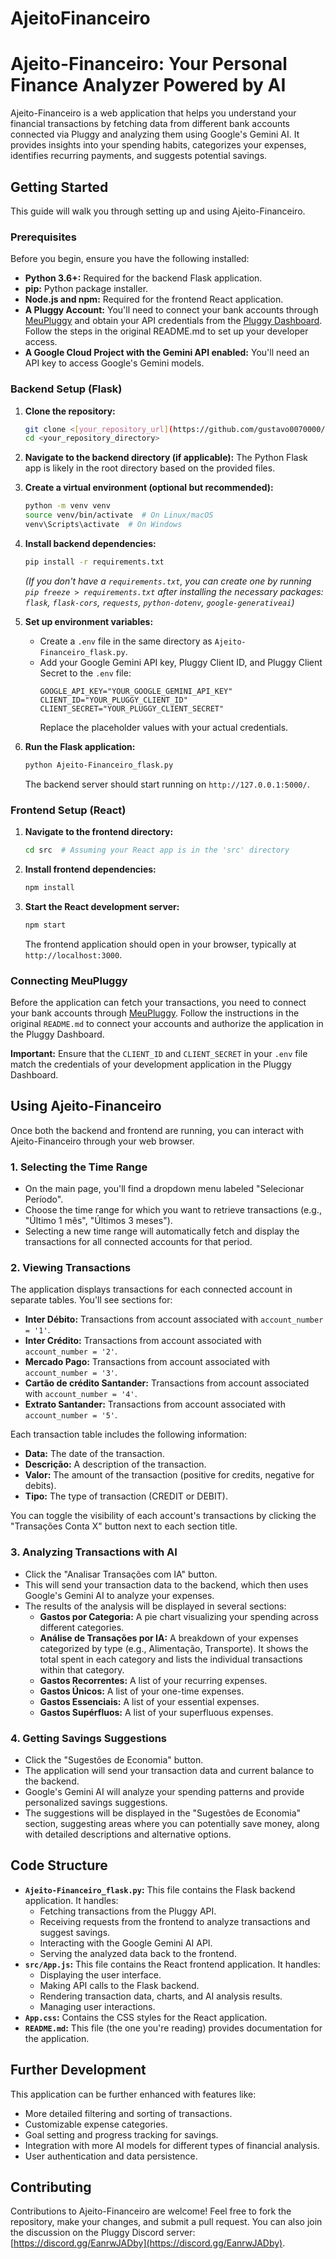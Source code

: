 # AjeitoFinanceiro
# Ajeito-Financeiro: Your Personal Finance Analyzer Powered by AI

Ajeito-Financeiro is a web application that helps you understand your financial transactions by fetching data from different bank accounts connected via Pluggy and analyzing them using Google's Gemini AI. It provides insights into your spending habits, categorizes your expenses, identifies recurring payments, and suggests potential savings.

## Getting Started

This guide will walk you through setting up and using Ajeito-Financeiro.

### Prerequisites

Before you begin, ensure you have the following installed:

*   **Python 3.6+:**  Required for the backend Flask application.
*   **pip:** Python package installer.
*   **Node.js and npm:** Required for the frontend React application.
*   **A Pluggy Account:** You'll need to connect your bank accounts through [MeuPluggy](https://meu.pluggy.ai) and obtain your API credentials from the [Pluggy Dashboard](https://dashboard.pluggy.ai). Follow the steps in the original README.md to set up your developer access.
*   **A Google Cloud Project with the Gemini API enabled:** You'll need an API key to access Google's Gemini models.

### Backend Setup (Flask)

1. **Clone the repository:**
    ```bash
    git clone <[your_repository_url](https://github.com/gustavo0070000/AjeitoFinanceiro.git)>
    cd <your_repository_directory>
    ```

2. **Navigate to the backend directory (if applicable):** The Python Flask app is likely in the root directory based on the provided files.

3. **Create a virtual environment (optional but recommended):**
    ```bash
    python -m venv venv
    source venv/bin/activate  # On Linux/macOS
    venv\Scripts\activate  # On Windows
    ```

4. **Install backend dependencies:**
    ```bash
    pip install -r requirements.txt
    ```
    *(If you don't have a `requirements.txt`, you can create one by running `pip freeze > requirements.txt` after installing the necessary packages: `flask`, `flask-cors`, `requests`, `python-dotenv`, `google-generativeai`)*

5. **Set up environment variables:**
    *   Create a `.env` file in the same directory as `Ajeito-Financeiro_flask.py`.
    *   Add your Google Gemini API key, Pluggy Client ID, and Pluggy Client Secret to the `.env` file:
        ```env
        GOOGLE_API_KEY="YOUR_GOOGLE_GEMINI_API_KEY"
        CLIENT_ID="YOUR_PLUGGY_CLIENT_ID"
        CLIENT_SECRET="YOUR_PLUGGY_CLIENT_SECRET"
        ```
        Replace the placeholder values with your actual credentials.

6. **Run the Flask application:**
    ```bash
    python Ajeito-Financeiro_flask.py
    ```
    The backend server should start running on `http://127.0.0.1:5000/`.

### Frontend Setup (React)

1. **Navigate to the frontend directory:**
    ```bash
    cd src  # Assuming your React app is in the 'src' directory
    ```

2. **Install frontend dependencies:**
    ```bash
    npm install
    ```

3. **Start the React development server:**
    ```bash
    npm start
    ```
    The frontend application should open in your browser, typically at `http://localhost:3000`.

### Connecting MeuPluggy

Before the application can fetch your transactions, you need to connect your bank accounts through [MeuPluggy](https://meu.pluggy.ai). Follow the instructions in the original `README.md` to connect your accounts and authorize the application in the Pluggy Dashboard.

**Important:** Ensure that the `CLIENT_ID` and `CLIENT_SECRET` in your `.env` file match the credentials of your development application in the Pluggy Dashboard.

## Using Ajeito-Financeiro

Once both the backend and frontend are running, you can interact with Ajeito-Financeiro through your web browser.

### 1. Selecting the Time Range

*   On the main page, you'll find a dropdown menu labeled "Selecionar Período".
*   Choose the time range for which you want to retrieve transactions (e.g., "Último 1 mês", "Últimos 3 meses").
*   Selecting a new time range will automatically fetch and display the transactions for all connected accounts for that period.

### 2. Viewing Transactions

The application displays transactions for each connected account in separate tables. You'll see sections for:

*   **Inter Débito:** Transactions from account associated with `account_number = '1'`.
*   **Inter Crédito:** Transactions from account associated with `account_number = '2'`.
*   **Mercado Pago:** Transactions from account associated with `account_number = '3'`.
*   **Cartão de crédito Santander:** Transactions from account associated with `account_number = '4'`.
*   **Extrato Santander:** Transactions from account associated with `account_number = '5'`.

Each transaction table includes the following information:

*   **Data:** The date of the transaction.
*   **Descrição:** A description of the transaction.
*   **Valor:** The amount of the transaction (positive for credits, negative for debits).
*   **Tipo:** The type of transaction (CREDIT or DEBIT).

You can toggle the visibility of each account's transactions by clicking the "Transações Conta X" button next to each section title.

### 3. Analyzing Transactions with AI

*   Click the "Analisar Transações com IA" button.
*   This will send your transaction data to the backend, which then uses Google's Gemini AI to analyze your expenses.
*   The results of the analysis will be displayed in several sections:
    *   **Gastos por Categoria:** A pie chart visualizing your spending across different categories.
    *   **Análise de Transações por IA:** A breakdown of your expenses categorized by type (e.g., Alimentação, Transporte). It shows the total spent in each category and lists the individual transactions within that category.
    *   **Gastos Recorrentes:** A list of your recurring expenses.
    *   **Gastos Únicos:** A list of your one-time expenses.
    *   **Gastos Essenciais:** A list of your essential expenses.
    *   **Gastos Supérfluos:** A list of your superfluous expenses.

### 4. Getting Savings Suggestions

*   Click the "Sugestões de Economia" button.
*   The application will send your transaction data and current balance to the backend.
*   Google's Gemini AI will analyze your spending patterns and provide personalized savings suggestions.
*   The suggestions will be displayed in the "Sugestões de Economia" section, suggesting areas where you can potentially save money, along with detailed descriptions and alternative options.

## Code Structure

*   **`Ajeito-Financeiro_flask.py`:** This file contains the Flask backend application. It handles:
    *   Fetching transactions from the Pluggy API.
    *   Receiving requests from the frontend to analyze transactions and suggest savings.
    *   Interacting with the Google Gemini AI API.
    *   Serving the analyzed data back to the frontend.
*   **`src/App.js`:** This file contains the React frontend application. It handles:
    *   Displaying the user interface.
    *   Making API calls to the Flask backend.
    *   Rendering transaction data, charts, and AI analysis results.
    *   Managing user interactions.
*   **`App.css`:** Contains the CSS styles for the React application.
*   **`README.md`:** This file (the one you're reading) provides documentation for the application.

## Further Development

This application can be further enhanced with features like:

*   More detailed filtering and sorting of transactions.
*   Customizable expense categories.
*   Goal setting and progress tracking for savings.
*   Integration with more AI models for different types of financial analysis.
*   User authentication and data persistence.

## Contributing

Contributions to Ajeito-Financeiro are welcome! Feel free to fork the repository, make your changes, and submit a pull request. You can also join the discussion on the Pluggy Discord server: [https://discord.gg/EanrwJADby](https://discord.gg/EanrwJADby).

